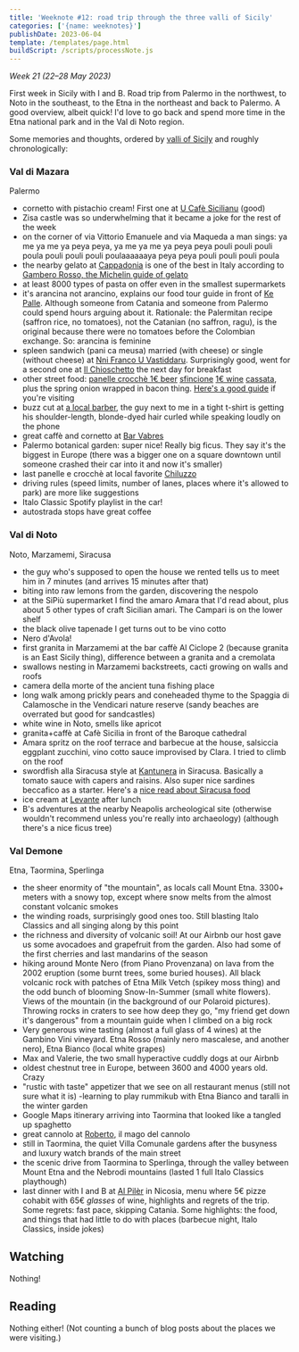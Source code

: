 ```yaml
---
title: 'Weeknote #12: road trip through the three valli of Sicily'
categories: ['{name: weeknotes}']
publishDate: 2023-06-04
template: /templates/page.html
buildScript: /scripts/processNote.js
---
```


_Week 21 (22–28 May 2023)_

First week in Sicily with I and B. Road trip from Palermo in the northwest, to Noto in the southeast, to the Etna in the northeast and back to Palermo. A good overview, albeit quick! I'd love to go back and spend more time in the Etna national park and in the Val di Noto region.

Some memories and thoughts, ordered by [valli of Sicily](https://en.m.wikipedia.org/wiki/Three_valli_of_Sicily) and roughly chronologically:

### Val di Mazara

Palermo

- cornetto with pistachio cream! First one at [U Cafè Sicilianu](https://maps.app.goo.gl/2q4V2yvVp4JRvKat8) (good)
- Zisa castle was so underwhelming that it became a joke for the rest of the week
- on the corner of via Vittorio Emanuele and via Maqueda a man sings: ya me ya me ya peya peya, ya me ya me ya peya peya pouli pouli pouli poula pouli pouli pouli poulaaaaaaya peya peya pouli pouli pouli poula
- the nearby gelato at [Cappadonia](https://maps.app.goo.gl/r6rMd2mnZ872fmZe8) is one of the best in Italy according to [Gambero Rosso, the Michelin guide of gelato](gamberorosso.it/gelaterie/)
- at least 8000 types of pasta on offer even in the smallest supermarkets
- it's arancina not arancino, explains our food tour guide in front of [Ke Palle](https://maps.app.goo.gl/NYmkbCmQWoW36ue27). Although someone from Catania and someone from Palermo could spend hours arguing about it. Rationale: the Palermitan recipe (saffron rice, no tomatoes), not the Catanian (no saffron, ragu), is the original because there were no tomatoes before the Colombian exchange. So: arancina is feminine
- spleen sandwich (pani ca meusa) married (with cheese) or single (without cheese) at [Nni Franco U Vastiddaru](https://maps.app.goo.gl/CJxaRBQmPy1on4W76). Surprisingly good, went for a second one at [Il Chioschetto](https://maps.app.goo.gl/nNnmeCtvQ1czXdJA8) the next day for breakfast
- other street food: [panelle crocchè 1€ beer](https://maps.app.goo.gl/9EYewbRyLaMiyW779) [sfincione](https://maps.app.goo.gl/ySUqgnkynQiyHiiK8) [1€ wine](https://maps.app.goo.gl/AmYCb2YUBAoWqfqn9) [cassata](https://maps.app.goo.gl/2N87i4Hj5HHQxrAa9), plus the spring onion wrapped in bacon thing. [Here's a good guide](https://www.authenticfoodquest.com/best-street-food-in-palermo-sicily/) if you're visiting
- buzz cut at [a local barber](https://maps.app.goo.gl/NNBWYgUQBtLQ2zw4A), the guy next to me in a tight t-shirt is getting his shoulder-length, blonde-dyed hair curled while speaking loudly on the phone
- great caffè and cornetto at [Bar Vabres](https://maps.app.goo.gl/M1D3vCPnMHAaejV29)
- Palermo botanical garden: super nice! Really big ficus. They say it's the biggest in Europe (there was a bigger one on a square downtown until someone crashed their car into it and now it's smaller)
- last panelle e crocchè at local favorite [Chiluzzo](https://maps.app.goo.gl/NnYq9mMGzu5JksmT9)
- driving rules (speed limits, number of lanes, places where it's allowed to park) are more like suggestions
- Italo Classic Spotify playlist in the car!
- autostrada stops have great coffee

### Val di Noto

Noto, Marzamemi, Siracusa

- the guy who's supposed to open the house we rented tells us to meet him in 7 minutes (and arrives 15 minutes after that)
- biting into raw lemons from the garden, discovering the nespolo
- at the SiPiù supermarket I find the amaro Amara that I'd read about, plus about 5 other types of craft Sicilian amari. The Campari is on the lower shelf
- the black olive tapenade I get turns out to be vino cotto
- Nero d'Avola!
- first granita in Marzamemi at the bar caffè Al Ciclope 2 (because granita is an East Sicily thing), difference between a granita and a cremolata
- swallows nesting in Marzamemi backstreets, cacti growing on walls and roofs
- camera della morte of the ancient tuna fishing place
- long walk among prickly pears and coneheaded thyme to the Spaggia di Calamosche in the Vendicari nature reserve (sandy beaches are overrated but good for sandcastles)
- white wine in Noto, smells like apricot
- granita+caffè at Cafè Sicilia in front of the Baroque cathedral
- Amara spritz on the roof terrace and barbecue at the house, salsiccia eggplant zucchini, vino cotto sauce improvised by Clara. I tried to climb on the roof
- swordfish alla Siracusa style at [Kantunera](https://maps.app.goo.gl/tjEKiuXj28AJd77ZA) in Siracusa. Basically a tomato sauce with capers and raisins. Also super nice sardines beccafico as a starter. Here's a [nice read about Siracusa food](https://mortadellahead.com/5-things-you-must-eat-in-syracuse/)
- ice cream at [Levante](https://maps.app.goo.gl/whUtSKTWBBMKSm7JA) after lunch
- B's adventures at the nearby Neapolis archeological site (otherwise wouldn't recommend unless you're really into archaeology) (although there's a nice ficus tree)

### Val Demone

Etna, Taormina, Sperlinga

- the sheer enormity of "the mountain", as locals call Mount Etna. 3300+ meters with a snowy top, except where snow melts from the almost constant volcanic smokes
- the winding roads, surprisingly good ones too. Still blasting Italo Classics and all singing along by this point
- the richness and diversity of volcanic soil! At our Airbnb our host gave us some avocadoes and grapefruit from the garden. Also had some of the first cherries and last mandarins of the season
- hiking around Monte Nero (from Piano Provenzana) on lava from the 2002 eruption (some burnt trees, some buried houses). All black volcanic rock with patches of Etna Milk Vetch (spikey moss thing) and the odd bunch of blooming Snow-In-Summer (small white flowers). Views of the mountain (in the background of our Polaroid pictures). Throwing rocks in craters to see how deep they go, "my friend get down it's dangerous" from a mountain guide when I climbed on a big rock
- Very generous wine tasting (almost a full glass of 4 wines) at the Gambino Vini vineyard. Etna Rosso (mainly nero mascalese, and another nero), Etna Bianco (local white grapes)
- Max and Valerie, the two small hyperactive cuddly dogs at our Airbnb
- oldest chestnut tree in Europe, between 3600 and 4000 years old. Crazy
- "rustic with taste" appetizer that we see on all restaurant menus (still not sure what it is)
-learning to play rummikub with Etna Bianco and taralli in the winter garden
- Google Maps itinerary arriving into Taormina that looked like a tangled up spaghetto
- great cannolo at [Roberto](https://maps.app.goo.gl/MKTiRmTitTvbkNbz7), il mago del cannolo
- still in Taormina, the quiet Villa Comunale gardens after the busyness and luxury watch brands of the main street
- the scenic drive from Taormina to Sperlinga, through the valley between Mount Etna and the Nebrodi mountains (lasted 1 full Italo Classics playthough)
- last dinner with I and B at [Al Pilèr](https://maps.app.goo.gl/pXNE13p28Vv5G4DG6) in Nicosia, menu where 5€ pizze cohabit with 65€ _glasses_ of wine, highlights and regrets of the trip. Some regrets: fast pace, skipping Catania. Some highlights: the food, and things that had little to do with places (barbecue night, Italo Classics, inside jokes)

## Watching

Nothing!

## Reading

Nothing either! (Not counting a bunch of blog posts about the places we were visiting.)
